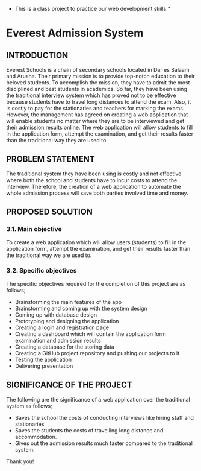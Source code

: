 * This is a class project to practice our web development skills *

# Everest Admission System

## INTRODUCTION

Everest Schools is a chain of secondary schools located in Dar es Salaam and Arusha. Their primary mission is to provide top-notch education to their beloved students. To accomplish the mission, they have to admit the most disciplined and best students in academics. So far, they have been using the traditional interview system which has proved not to be effective because students have to travel long distances to attend the exam. Also, it is costly to pay for the stationaries and teachers for marking the exams. However, the management has agreed on creating a web application that will enable students no matter where they are to be interviewed and get their admission results online. The web application will allow students to fill in the application form, attempt the examination, and get their results faster than the traditional way they are used to.

## PROBLEM STATEMENT

The traditional system they have been using is costly and not effective where both the school and students have to incur costs to attend the interview. Therefore, the creation of a web application to automate the whole admission process will save both parties involved time and money.


## PROPOSED SOLUTION

### 3.1. Main objective

To create a web application which will allow users (students) to fill in the application form, attempt the examination, and get their results faster than the traditional way we are used to.

### 3.2. Specific objectives

The specific objectives required for the completion of this project are as follows;

- Brainstorming the main features of the app
- Brainstorming and coming up with the system design
- Coming up with database design
- Prototyping and designing the application
- Creating a login and registration page
- Creating a dashboard which will contain the application form examination and admission results
- Creating a database for the storing data
- Creating a GitHub project repository and pushing our projects to it
- Testing the application
- Delivering presentation

## SIGNIFICANCE OF THE PROJECT

The following are the significance of a web application over the traditional system as follows;

- Saves the school the costs of conducting interviews like hiring staff and stationaries 
- Saves the students the costs of travelling long distance and accommodation.
- Gives out the admission results much faster compared to the traditional system.

Thank you!
